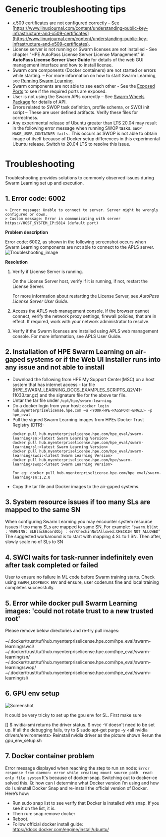 # Generic troubleshooting tips

- x.509 certificates are not configured correctly – See [https://www.linuxjournal.com/content/understanding-public-key-infrastructure-and-x509-certificates](https://www.linuxjournal.com/content/understanding-public-key-infrastructure-and-x509-certificates).
- License server is not running or Swarm licenses are not installed - See chapter "HPE AutoPass License Server License Management" in **AutoPass License Server User Guide** for details of the web GUI management interface and how to install license.
- Swarm core components (Docker containers) are not started or errors while starting. – For more information on how to start Swarm Learning, see [Running Swarm Learning](/docs/Install/Running_Swarm_Learning.md).
- Swarm components are not able to see each other - See the [Exposed Ports](/docs/Install/Exposed_port_numbers.md) to see if the required ports are exposed.
- User is not using the Swarm APIs correctly – See [Swarm Wheels Package](/docs/User/Swarm_client_interface-wheels_package.md) for details of API.
- Errors related to SWOP task definition, profile schema, or SWCI init script – These are user defined artifacts. Verify these files for correctness.
- Any experimental release of Ubuntu greater than LTS 20.04 may result in the following error message when running SWOP tasks.
  ```SWOP MAKE_USER_CONTAINER fails.```
  This occurs as SWOP is not able to obtain image of itself because of Docker setup differences in this experimental Ubuntu release. Switch to 20.04 LTS to resolve  this issue.

# <a name="GUID-96BB1337-2B99-45C7-BA9F-3D7D3B76663E"/> Troubleshooting

Troubleshooting provides solutions to commonly observed issues during Swarm Learning set up and execution.

## 1. <a name="GUID-EDAB2731-9CF3-4770-B54C-40C56D2FFDAC"/> Error code: 6002

```
> Error message: Unable to connect to server. Server might be wrongly configured or down.
> Custom message: Error in communicating with server https://HOST_SYSTEM_IP:5814 (default port)
```

**Problem description**

Error code: 6002, as shown in the following screenshot occurs when Swarm Learning components are not able to connect to the APLS server.![Troubleshooting_image](GUID-28273425-4E6F-425D-8A32-339013B86F75-high.png)

**Resolution**

1.  Verify if License Server is running.

    On the License Server host, verify if it is running, if not, restart the License Server.

    For more information about restarting the License Server, see *AutoPass License Server User Guide*.

2.  Access the APLS web management console. If the browser cannot connect, verify the network proxy settings, firewall policies, that are in effect. If required, work with your network administrator to resolve.

3.  Verify if the Swarm licenses are installed using APLS web management console. For more information, see APLS User Guide.


## 2. Installation of HPE Swarm Learning on air-gaped systems or if the Web UI Installer runs into any issue and not able to install

- Download the following from HPE My Support Center(MSC) on a host system that has internet access - tar file (HPE_SWARM_LEARNING_DOCS_EXAMPLES_SCRIPTS_Q2V41-11033.tar.gz) and the signature file for the above tar file.
- Untar the tar file under `/opt/hpe/swarm-learning`.
- Do a docker login from your host:
   `docker login hub.myenterpriselicense.hpe.com –u <YOUR-HPE-PASSPORT-EMAIL> -p hpe_eval`
- Pull the signed Swarm Learning images from HPEs Docker Trust Registry (DTR):
   ```
   docker pull hub.myenterpriselicense.hpe.com/hpe_eval/swarm-learning/sn:<latest Swarm Learning Version>
   docker pull hub.myenterpriselicense.hpe.com/hpe_eval/swarm-learning/sl:<latest Swarm Learning Version>
   docker pull hub.myenterpriselicense.hpe.com/hpe_eval/swarm-learning/swci:<latest Swarm Learning Version>
   docker pull hub.myenterpriselicense.hpe.com/hpe/swarm-learning/swop:<latest Swarm Learning Version>
   
   For eg: docker pull hub.myenterpriselicense.hpe.com/hpe_eval/swarm-learning/sn:1.2.0
   ```
- Copy the tar file and Docker images to the air-gaped systems.

## 3. System resource issues if too many SLs are mapped to the same SN

When configuring Swarm Learning you may encounter system resource issues if too many SLs are mapped to same SN. For example:
    ```
    “swarm.blCnt : WARNING: SLBlackBoardObj : errCheckinNotAllowed:CHECKIN NOT ALLOWED”
    ```
The suggested workaround is to start with mapping 4 SL to 1 SN. Then after, slowly scale no of SLs to SN

## 4. SWCI waits for task-runner indefinitely even after task completed or failed

User to ensure no failure in ML code before Swarm training starts. Check using `SWARM_LOOPBACK ENV` and ensure, user coderuns fine and local training completes successfully.

## 5. Error while docker pull Swarm Learning images: 'could not rotate trust to a new trusted root'

Please remove below directories and re-try pull images: <br> </br>
~/.docker/trust/tuf/hub.myenterpriselicense.hpe.com/hpe_eval/swarm-learning/swci/
~/.docker/trust/tuf/hub.myenterpriselicense.hpe.com/hpe_eval/swarm-learning/sn/
~/.docker/trust/tuf/hub.myenterpriselicense.hpe.com/hpe_eval/swarm-learning/swop/
~/.docker/trust/tuf/hub.myenterpriselicense.hpe.com/hpe_eval/swarm-learning/sl/

## 6. GPU env setup
![Screenshot](asset/gpu-driver-setup.png)

It could be very tricky to set up the gpu env for SL. First make sure

[] $ nvidia-smi returns the driver status. $ nvcc -V doesn't need to be set up.
If all the debugging fails, try to $ sudo apt-get purge -y <all nvidia drivers/environments>
Reinstall nvidia driver as the picture shown
Rerun the gpu_env_setup.sh

## 7. Docker container problem
Error message displayed when reaching the step to run sn node:
`Error response from daemon: error while creating mount source path  read-only file system`
It's because of docker-snap. Switching out to docker-ce solved this.
Q: how can I determine what Docker version I’m using and how do I uninstall Docker Snap and re-install the official version of Docker.
Here’s how:
- Run sudo snap list to see verify that Docker is installed with snap. If you see it on the list, it is.
- Then run: snap remove docker
- Reboot.
- Follow official docker install guide: https://docs.docker.com/engine/install/ubuntu/
